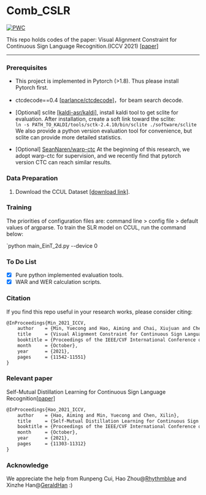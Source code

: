 # Comb_CSLR
[![PWC](https://img.shields.io/endpoint.svg?url=https://paperswithcode.com/badge/visual-alignment-constraint-for-continuous/sign-language-recognition-on-rwth-phoenix)](https://paperswithcode.com/sota/sign-language-recognition-on-rwth-phoenix?p=visual-alignment-constraint-for-continuous)

This repo holds codes of the paper: Visual Alignment Constraint for Continuous Sign Language Recognition.(ICCV 2021) [[paper]](https://arxiv.org/abs/2104.02330)

---
### Prerequisites

- This project is implemented in Pytorch (>1.8). Thus please install Pytorch first.

- ctcdecode==0.4 [[parlance/ctcdecode]](https://github.com/parlance/ctcdecode)，for beam search decode.

- [Optional] sclite [[kaldi-asr/kaldi]](https://github.com/kaldi-asr/kaldi), install kaldi tool to get sclite for evaluation. After installation, create a soft link toward the sclite:    
  `ln -s PATH_TO_KALDI/tools/sctk-2.4.10/bin/sclite ./software/sclite`
  We also provide a python version evaluation tool for convenience, but sclite can provide more detailed statistics.

- [Optional] [SeanNaren/warp-ctc](https://github.com/SeanNaren/warp-ctc) At the beginning of this research, we adopt warp-ctc for supervision, and we recently find that pytorch version CTC can reach similar results.

### Data Preparation

1. Download the CCUL Dataset [[download link]](https://github.com/glq-1992/CCUL_all/tree/main).

### Training

The priorities of configuration files are: command line > config file > default values of argparse. To train the SLR model on CCUL, run the command below:

`python main_EinT_2d.py --device 0


### To Do List

- [x] Pure python implemented evaluation tools.
- [x] WAR and WER calculation scripts.

### Citation

If you find this repo useful in your research works, please consider citing:

```latex
@InProceedings{Min_2021_ICCV,
    author    = {Min, Yuecong and Hao, Aiming and Chai, Xiujuan and Chen, Xilin},
    title     = {Visual Alignment Constraint for Continuous Sign Language Recognition},
    booktitle = {Proceedings of the IEEE/CVF International Conference on Computer Vision (ICCV)},
    month     = {October},
    year      = {2021},
    pages     = {11542-11551}
}
```

### Relevant paper

Self-Mutual Distillation Learning for Continuous Sign Language Recognition[[paper]](https://openaccess.thecvf.com/content/ICCV2021/html/Hao_Self-Mutual_Distillation_Learning_for_Continuous_Sign_Language_Recognition_ICCV_2021_paper.html)

```latex
@InProceedings{Hao_2021_ICCV,
    author    = {Hao, Aiming and Min, Yuecong and Chen, Xilin},
    title     = {Self-Mutual Distillation Learning for Continuous Sign Language Recognition},
    booktitle = {Proceedings of the IEEE/CVF International Conference on Computer Vision (ICCV)},
    month     = {October},
    year      = {2021},
    pages     = {11303-11312}
}
```

### Acknowledge

We appreciate the help from Runpeng Cui, Hao Zhou@[Rhythmblue](https://github.com/Rhythmblue) and Xinzhe Han@[GeraldHan](https://github.com/GeraldHan) :)
